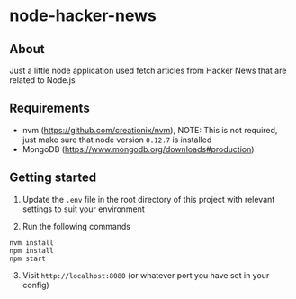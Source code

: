 # node-hacker-news

## About

Just a little node application used fetch articles from Hacker News that are related to Node.js

## Requirements

- nvm (https://github.com/creationix/nvm), NOTE: This is not required, just make sure that node version `0.12.7` is installed
- MongoDB (https://www.mongodb.org/downloads#production)

## Getting started

1. Update the `.env` file in the root directory of this project with relevant settings to suit your environment

2.  Run the following commands

```
nvm install
npm install
npm start
```
3. Visit `http://localhost:8080` (or whatever port you have set in your config)
